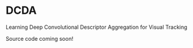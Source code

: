 # DCDA
Learning Deep Convolutional Descriptor Aggregation for Visual Tracking

Source code coming soon!
